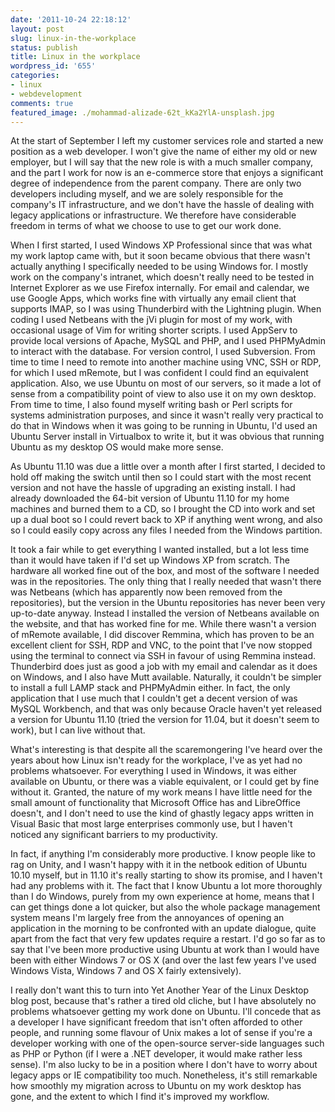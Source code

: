 ```yaml
---
date: '2011-10-24 22:18:12'
layout: post
slug: linux-in-the-workplace
status: publish
title: Linux in the workplace
wordpress_id: '655'
categories:
- linux
- webdevelopment
comments: true
featured_image: ./mohammad-alizade-62t_kKa2YlA-unsplash.jpg
---
```


At the start of September I left my customer services role and started a new position as a web developer. I won't give the name of either my old or new employer, but I will say that the new role is with a much smaller company, and the part I work for now is an e-commerce store that enjoys a significant degree of independence from the parent company. There are only two developers including myself, and we are solely responsible for the company's IT infrastructure, and we don't have the hassle of dealing with legacy applications or infrastructure. We therefore have considerable freedom in terms of what we choose to use to get our work done.

When I first started, I used Windows XP Professional since that was what my work laptop came with, but it soon became obvious that there wasn't actually anything I specifically needed to be using Windows for. I mostly work on the company's intranet, which doesn't really need to be tested in Internet Explorer as we use Firefox internally. For email and calendar, we use Google Apps, which works fine with virtually any email client that supports IMAP, so I was using Thunderbird with the Lightning plugin. When coding I used Netbeans with the jVi plugin for most of my work, with occasional usage of Vim for writing shorter scripts. I used AppServ to provide local versions of Apache, MySQL and PHP, and I used PHPMyAdmin to interact with the database. For version control, I used Subversion. From time to time I need to remote into another machine using VNC, SSH or RDP, for which I used mRemote, but I was confident I could find an equivalent application. Also, we use Ubuntu on most of our servers, so it made a lot of sense from a compatibility point of view to also use it on my own desktop. From time to time, I also found myself writing bash or Perl scripts for systems administration purposes, and since it wasn't really very practical to do that in Windows when it was going to be running in Ubuntu, I'd used an Ubuntu Server install in Virtualbox to write it, but it was obvious that running Ubuntu as my desktop OS would make more sense.

As Ubuntu 11.10 was due a little over a month after I first started, I decided to hold off making the switch until then so I could start with the most recent version and not have the hassle of upgrading an existing install. I had already downloaded the 64-bit version of Ubuntu 11.10 for my home machines and burned them to a CD, so I brought the CD into work and set up a dual boot so I could revert back to XP if anything went wrong, and also so I could easily copy across any files I needed from the Windows partition.

It took a fair while to get everything I wanted installed, but a lot less time than it would have taken if I'd set up Windows XP from scratch. The hardware all worked fine out of the box, and most of the software I needed was in the repositories. The only thing that I really needed that wasn't there was Netbeans (which has apparently now been removed from the repositories), but the version in the Ubuntu repositories has never been very up-to-date anyway. Instead I installed the version of Netbeans available on the website, and that has worked fine for me. While there wasn't a version of mRemote available, I did discover Remmina, which has proven to be an excellent client for SSH, RDP and VNC, to the point that I've now stopped using the terminal to connect via SSH in favour of using Remmina instead. Thunderbird does just as good a job with my email and calendar as it does on Windows, and I also have Mutt available. Naturally, it couldn't be simpler to install a full LAMP stack and PHPMyAdmin either. In fact, the only application that I use much that I couldn't get a decent version of was MySQL Workbench, and that was only because Oracle haven't yet released a version for Ubuntu 11.10 (tried the version for 11.04, but it doesn't seem to work), but I can live without that.

What's interesting is that despite all the scaremongering I've heard over the years about how Linux isn't ready for the workplace, I've as yet had no problems whatsoever. For everything I used in Windows, it was either available on Ubuntu, or there was a viable equivalent, or I could get by fine without it. Granted, the nature of my work means I have little need for the small amount of functionality that Microsoft Office has and LibreOffice doesn't, and I don't need to use the kind of ghastly legacy apps written in Visual Basic that most large enterprises commonly use, but I haven't noticed any significant barriers to my productivity.

In fact, if anything I'm considerably more productive. I know people like to rag on Unity, and I wasn't happy with it in the netbook edition of Ubuntu 10.10 myself, but in 11.10 it's really starting to show its promise, and I haven't had any problems with it. The fact that I know Ubuntu a lot more thoroughly than I do Windows, purely from my own experience at home, means that I can get things done a lot quicker, but also the whole package management system means I'm largely free from the annoyances of opening an application in the morning to be confronted with an update dialogue, quite apart from the fact that very few updates require a restart. I'd go so far as to say that I've been more productive using Ubuntu at work than I would have been with either Windows 7 or OS X (and over the last few years I've used Windows Vista, Windows 7 and OS X fairly extensively).

I really don't want this to turn into Yet Another Year of the Linux Desktop blog post, because that's rather a tired old cliche, but I have absolutely no problems whatsoever getting my work done on Ubuntu. I'll concede that as a developer I have significant freedom that isn't often afforded to other people, and running some flavour of Unix makes a lot of sense if you're a developer working with one of the open-source server-side languages such as PHP or Python (if I were a .NET developer, it would make rather less sense). I'm also lucky to be in a position where I don't have to worry about legacy apps or IE compatibility too much. Nonetheless, it's still remarkable how smoothly my migration across to Ubuntu on my work desktop has gone, and the extent to which I find it's improved my workflow.
